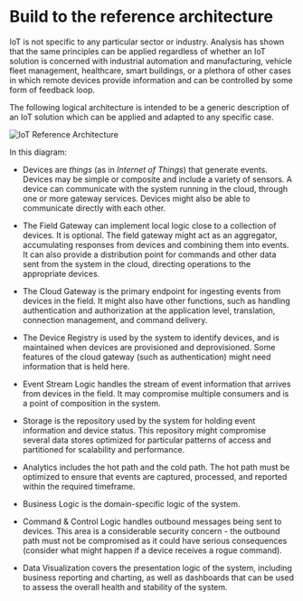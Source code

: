 # Build to the reference architecture

IoT is not specific to any particular sector or industry. Analysis has shown that the same principles can be applied regardless of whether an IoT solution is concerned with industrial automation and manufacturing, vehicle fleet management, healthcare, smart buildings, or a plethora of other cases in which remote devices provide information and can be controlled by some form of feedback loop. 

The following logical architecture is intended to be a generic description of an IoT solution which can be applied and adapted to any specific case.

![IoT Reference Architecture](media/what-is-an-IoT-solution/reference-architecture.png)

In this diagram:

- Devices are *things* (as in *Internet of Things*) that generate events. Devices may be simple or composite and include a variety of sensors. A device can communicate with the system running in the cloud, through one or more gateway services. Devices might also be able to communicate directly with each other.

- The Field Gateway can implement local logic close to a collection of devices. It is optional. The field gateway might act as an aggregator, accumulating responses from devices and combining them into events. It can also provide a distribution point for commands and other data sent from the system in the cloud, directing operations to the appropriate devices.

- The Cloud Gateway is the primary endpoint for ingesting events from devices in the field. It might also have other functions, such as handling authentication and authorization at the application level, translation, connection management, and command delivery.

- The Device Registry is used by the system to identify devices, and is maintained when devices are provisioned and deprovisioned. Some features of the cloud gateway (such as authentication) might need information that is held here.

- Event Stream Logic handles the stream of event information that arrives from devices in the field. It may compromise multiple consumers and is a point of composition in the system.

- Storage is the repository used by the system for holding event information and device status. This repository might compromise several data stores optimized for particular patterns of access and partitioned for scalability and performance.

- Analytics includes the hot path and the cold path. The hot path must be optimized to ensure that events are captured, processed, and reported within the required timeframe.

- Business Logic is the domain-specific logic of the system.

- Command & Control Logic handles outbound messages being sent to devices. This area is a considerable security concern - the outbound path must not be compromised as it could have serious consequences (consider what might happen if a device receives a rogue command).

- Data Visualization covers the presentation logic of the system, including business reporting and charting, as well as dashboards that can be used to assess the overall health and stability of the system.
